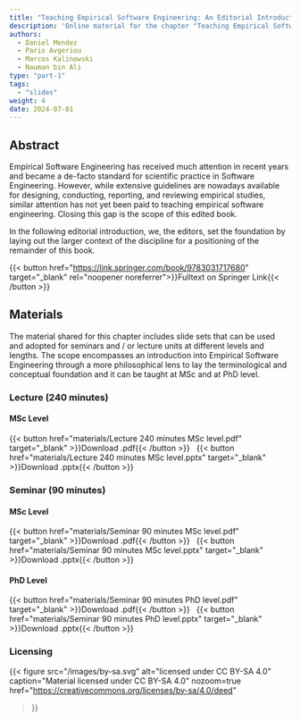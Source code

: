 ```yaml
---
title: "Teaching Empirical Software Engineering: An Editorial Introduction"
description: 'Online material for the chapter "Teaching Empirical Software Engineering: An Editorial Introduction"'
authors:
  - Daniel Mendez
  - Paris Avgeriou
  - Marcos Kalinowski
  - Nauman bin Ali
type: "part-1"
tags:
  - "slides"
weight: 4
date: 2024-07-01
---
```


## Abstract

Empirical Software Engineering has received much attention in recent years and became a de-facto standard for scientific practice in Software Engineering. However, while extensive guidelines are nowadays available for designing, conducting, reporting, and reviewing empirical studies, similar attention has not yet been paid to teaching empirical software engineering. Closing this gap is the scope of this edited book.

In the following editorial introduction, we, the editors, set the foundation by laying out the larger context of the discipline for a positioning of the remainder of this book.

{{< button href="https://link.springer.com/book/9783031717680" target="_blank" rel="noopener noreferrer">}}Fulltext on Springer Link{{< /button >}}

## Materials

The material shared for this chapter includes slide sets that can be used and adopted for seminars and / or lecture units at different levels and lengths. The scope encompasses an introduction into Empirical Software Engineering through a more philosophical lens to lay the terminological and conceptual foundation and it can be taught at MSc and at PhD level.

### Lecture (240 minutes)

#### MSc Level

{{< button href="materials/Lecture 240 minutes MSc level.pdf" target="_blank" >}}Download .pdf{{< /button >}} &nbsp; {{< button href="materials/Lecture 240 minutes MSc level.pptx" target="_blank" >}}Download .pptx{{< /button >}}

### Seminar (90 minutes)

#### MSc Level

{{< button href="materials/Seminar 90 minutes MSc level.pdf" target="_blank" >}}Download .pdf{{< /button >}} &nbsp; {{< button href="materials/Seminar 90 minutes MSc level.pptx" target="_blank" >}}Download .pptx{{< /button >}}

#### PhD Level

{{< button href="materials/Seminar 90 minutes PhD level.pdf" target="_blank" >}}Download .pdf{{< /button >}} &nbsp; {{< button href="materials/Seminar 90 minutes PhD level.pptx" target="_blank" >}}Download .pptx{{< /button >}}

### Licensing

{{< figure
    src="/images/by-sa.svg"
    alt="licensed under CC BY-SA 4.0"
    caption="Material licensed under CC BY-SA 4.0"
    nozoom=true
    href="https://creativecommons.org/licenses/by-sa/4.0/deed"
>}}
